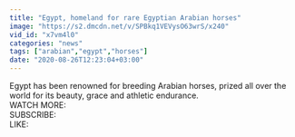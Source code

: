 ```yaml
---
title: "Egypt, homeland for rare Egyptian Arabian horses"
image: "https://s2.dmcdn.net/v/SPBkq1VEVysO63wrS/x240"
vid_id: "x7vm4l0"
categories: "news"
tags: ["arabian","egypt","horses"]
date: "2020-08-26T12:23:04+03:00"
---
```

Egypt has been renowned for breeding Arabian horses, prized all over the world for its beauty, grace and athletic endurance.  <br>WATCH MORE:   <br>SUBSCRIBE:   <br>LIKE: 
